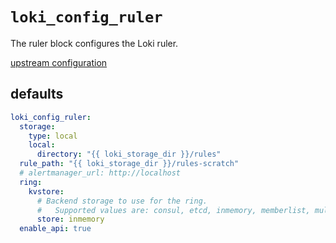 
# `loki_config_ruler`

The ruler block configures the Loki ruler.

[upstream configuration](https://grafana.com/docs/loki/latest/configuration/#ruler_config)

## defaults

```yaml
loki_config_ruler:
  storage:
    type: local
    local:
      directory: "{{ loki_storage_dir }}/rules"
  rule_path: "{{ loki_storage_dir }}/rules-scratch"
  # alertmanager_url: http://localhost
  ring:
    kvstore:
      # Backend storage to use for the ring. 
      #   Supported values are: consul, etcd, inmemory, memberlist, multi.
      store: inmemory
  enable_api: true
```
